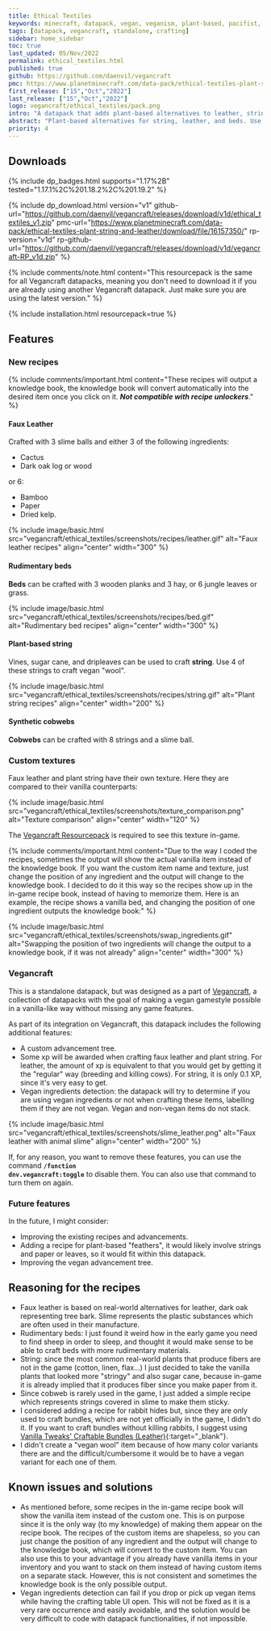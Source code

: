```yaml
---
title: Ethical Textiles
keywords: minecraft, datapack, vegan, veganism, plant-based, pacifist, clothes, clothing
tags: [datapack, vegancraft, standalone, crafting]
sidebar: home_sidebar
toc: true
last_updated: 05/Nov/2022
permalink: ethical_textiles.html
published: true
github: https://github.com/daenvil/vegancraft
pmc: https://www.planetminecraft.com/data-pack/ethical-textiles-plant-string-and-leather/
first_release: ["15","Oct","2022"]
last_release: ["15","Oct","2022"]
logo: vegancraft/ethical_textiles/pack.png
intro: "A datapack that adds plant-based alternatives to leather, string, and wool.<br/><br/>You will need my <a href=acacia_gum.html>Acacia Gum datapack</a> in order to have a vegan leather option (but it's not required to use this datapack)."
abstract: "Plant-based alternatives for string, leather, and beds. Use together with <i>Acacia Gum</i> to have fully vegan leather."
priority: 4
---
```


## Downloads
{% include dp_badges.html supports="1.17%2B" tested="1.17.1%2C%201.18.2%2C%201.19.2" %}

{% include dp_download.html version="v1" github-url="https://github.com/daenvil/vegancraft/releases/download/v1d/ethical_textiles_v1.zip" pmc-url="https://www.planetminecraft.com/data-pack/ethical-textiles-plant-string-and-leather/download/file/16157350/" rp-version="v1d" rp-github-url="https://github.com/daenvil/vegancraft/releases/download/v1d/vegancraft-RP_v1d.zip" %}

{% include comments/note.html content="This resourcepack is the same for all Vegancraft datapacks, meaning you don't need to download it if you are already using another Vegancraft datapack. Just make sure you are using the latest version." %}

{% include installation.html resourcepack=true %}

## Features

### New recipes

{% include comments/important.html content="These recipes will output a knowledge book, the knowledge book will convert automatically into the desired item once you click on it. ***Not compatible with recipe unlockers***." %}

#### Faux Leather

Crafted with 3 slime balls and either 3 of the following ingredients:
- Cactus
- Dark oak log or wood

or 6:
- Bamboo
- Paper
- Dried kelp.

{% include image/basic.html src="vegancraft/ethical_textiles/screenshots/recipes/leather.gif" alt="Faux leather recipes" align="center" width="300" %}

#### Rudimentary beds
**Beds** can be crafted with 3 wooden planks and 3 hay, or 6 jungle leaves or grass.

{% include image/basic.html src="vegancraft/ethical_textiles/screenshots/recipes/bed.gif" alt="Rudimentary bed recipes" align="center" width="300" %}

#### Plant-based string
Vines, sugar cane, and dripleaves can be used to craft **string**. Use 4 of these strings to craft vegan "wool".

{% include image/basic.html src="vegancraft/ethical_textiles/screenshots/recipes/string.gif" alt="Plant string recipes" align="center" width="200" %}

#### Synthetic cobwebs
**Cobwebs** can be crafted with 8 strings and a slime ball.

### Custom textures
Faux leather and plant string have their own texture. Here they are compared to their vanilla counterparts:

{% include image/basic.html src="vegancraft/ethical_textiles/screenshots/texture_comparison.png" alt="Texture comparison" align="center" width="120" %}

The [Vegancraft Resourcepack](#downloads) is required to see this texture in-game.

{% include comments/important.html content="Due to the way I coded the recipes, sometimes the output will show the actual vanilla item instead of the knowledge book. If you want the custom item name and texture, just change the position of any ingredient and the output will change to the knowledge book. I decided to do it this way so the recipes show up in the in-game recipe book, instead of having to memorize them. Here is an example, the recipe shows a vanilla bed, and changing the position of one ingredient outputs the knowledge book:" %}

{% include image/basic.html src="vegancraft/ethical_textiles/screenshots/swap_ingredients.gif" alt="Swapping the position of two ingredients will change the output to a knowledge book, if it was not already" align="center" width="300" %}

### Vegancraft

This is a standalone datapack, but was designed as a part of [Vegancraft](vegancraft.html), a collection of datapacks with the goal of making a vegan gamestyle possible in a vanilla-like way without missing any game features.

As part of its integration on Vegancraft, this datapack includes the following additional features:

- A custom advancement tree.
- Some xp will be awarded when crafting faux leather and plant string. For leather, the amount of xp is equivalent to that you would get by getting it the "regular" way (breeding and killing cows). For string, it is only 0.1 XP, since it's very easy to get.
- Vegan ingredients detection: the datapack will try to determine if you are using vegan ingredients or not when crafting these items, labelling them if they are not vegan. Vegan and non-vegan items do not stack.

{% include image/basic.html src="vegancraft/ethical_textiles/screenshots/slime_leather.png" alt="Faux leather with animal slime" align="center" width="200" %}

If, for any reason, you want to remove these features, you can use the command **<code>/function dnv.vegancraft:toggle</code>** to disable them. You can also use that command to turn them on again.

### Future features

In the future, I might consider:

- Improving the existing recipes and advancements.
- Adding a recipe for plant-based "feathers", it would likely involve strings and paper or leaves, so it would fit within this datapack.
- Improving the vegan advancement tree.

## Reasoning for the recipes

- Faux leather is based on real-world alternatives for leather, dark oak representing tree bark. Slime represents the plastic substances which are often used in their manufacture.
- Rudimentary beds: I just found it weird how in the early game you need to find sheep in order to sleep, and thought it would make sense to be able to craft beds with more rudimentary materials.
- String: since the most common real-world plants that produce fibers are not in the game (cotton, linen, flax...) I just decided to take the vanilla plants that looked more "stringy" and also sugar cane, because in-game it is already implied that it produces fiber since you make paper from it.
- Since cobweb is rarely used in the game, I just added a simple recipe which represents strings covered in slime to make them sticky.
- I considered adding a recipe for rabbit hides but, since they are only used to craft bundles, which are not yet officially in the game, I didn't do it. If you want to craft bundles without killing rabbits, I suggest using [Vanilla Tweaks' Craftable Bundles (Leather)](https://vanillatweaks.net/picker/crafting-tweaks/){:target="_blank"}.
- I didn't create a "vegan wool" item because of how many color variants there are and the difficult/cumbersome it would be to have a vegan variant for each one of them.

## Known issues and solutions
- As mentioned before, some recipes in the in-game recipe book will show the vanilla item instead of the custom one. This is on purpose since it is the only way (to my knowledge) of making them appear on the recipe book. The recipes of the custom items are shapeless, so you can just change the position of any ingredient and the output will change to the knowledge book, which will convert to the custom item. You can also use this to your advantage if you already have vanilla items in your inventory and you want to stack on them instead of having custom items on a separate stack. However, this is not consistent and sometimes the knowledge book is the only possible output.
- Vegan ingredients detection can fail if you drop or pick up vegan items while having the crafting table UI open. This will not be fixed as it is a very rare occurrence and easily avoidable, and the solution would be very difficult to code with datapack functionalities, if not impossible.
